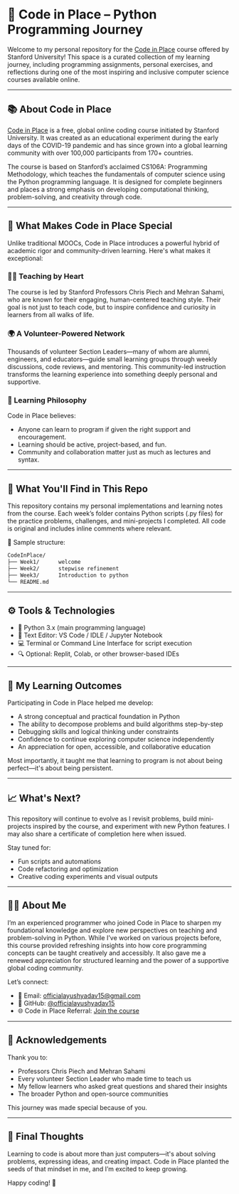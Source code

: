 

# 🚀 Code in Place – Python Programming Journey

Welcome to my personal repository for the [Code in Place](https://codeinplace.stanford.edu/public/join/cip5?r=464500918) course offered by Stanford University! This space is a curated collection of my learning journey, including programming assignments, personal exercises, and reflections during one of the most inspiring and inclusive computer science courses available online.

---

## 📚 About Code in Place

[Code in Place](https://codeinplace.stanford.edu/) is a free, global online coding course initiated by Stanford University. It was created as an educational experiment during the early days of the COVID-19 pandemic and has since grown into a global learning community with over 100,000 participants from 170+ countries.

The course is based on Stanford’s acclaimed CS106A: Programming Methodology, which teaches the fundamentals of computer science using the Python programming language. It is designed for complete beginners and places a strong emphasis on developing computational thinking, problem-solving, and creativity through code.

---

## 🧩 What Makes Code in Place Special

Unlike traditional MOOCs, Code in Place introduces a powerful hybrid of academic rigor and community-driven learning. Here's what makes it exceptional:

### 👨‍🏫 Teaching by Heart

The course is led by Stanford Professors Chris Piech and Mehran Sahami, who are known for their engaging, human-centered teaching style. Their goal is not just to teach code, but to inspire confidence and curiosity in learners from all walks of life.

### 🌍 A Volunteer-Powered Network

Thousands of volunteer Section Leaders—many of whom are alumni, engineers, and educators—guide small learning groups through weekly discussions, code reviews, and mentoring. This community-led instruction transforms the learning experience into something deeply personal and supportive.

### 🧠 Learning Philosophy

Code in Place believes:

* Anyone can learn to program if given the right support and encouragement.
* Learning should be active, project-based, and fun.
* Community and collaboration matter just as much as lectures and syntax.

---

## 💼 What You'll Find in This Repo

This repository contains my personal implementations and learning notes from the course. Each week’s folder contains Python scripts (.py files) for the practice problems, challenges, and mini-projects I completed. All code is original and includes inline comments where relevant.

📁 Sample structure:

```bash
CodeInPlace/
├── Week1/      welcome   
├── Week2/      stepwise refinement
├── Week3/      Introduction to python
└── README.md
```

---

## ⚙️ Tools & Technologies

* 🐍 Python 3.x (main programming language)
* 🧠 Text Editor: VS Code / IDLE / Jupyter Notebook
* 💻 Terminal or Command Line Interface for script execution
* 🔍 Optional: Replit, Colab, or other browser-based IDEs

---

## 🌱 My Learning Outcomes

Participating in Code in Place helped me develop:

* A strong conceptual and practical foundation in Python
* The ability to decompose problems and build algorithms step-by-step
* Debugging skills and logical thinking under constraints
* Confidence to continue exploring computer science independently
* An appreciation for open, accessible, and collaborative education

Most importantly, it taught me that learning to program is not about being perfect—it's about being persistent.

---

## 📈 What's Next?

This repository will continue to evolve as I revisit problems, build mini-projects inspired by the course, and experiment with new Python features. I may also share a certificate of completion here when issued.

Stay tuned for:

* Fun scripts and automations
* Code refactoring and optimization
* Creative coding experiments and visual outputs

---



## 🙋‍♂️ About Me

I’m an experienced programmer who joined Code in Place to sharpen my foundational knowledge and explore new perspectives on teaching and problem-solving in Python. While I’ve worked on various projects before, this course provided refreshing insights into how core programming concepts can be taught creatively and accessibly. It also gave me a renewed appreciation for structured learning and the power of a supportive global coding community.

Let’s connect:

* 📧 Email: [officialayushyadav15@gmail.com](mailto:officialayushyadav15@gmail.com)
* 💼 GitHub: [@officialayushyadav15](https://github.com/officialayushyadav15)
* 🌐 Code in Place Referral: [Join the course](https://codeinplace.stanford.edu/public/join/cip5?r=464500918)



---

## 🌟 Acknowledgements

Thank you to:

* Professors Chris Piech and Mehran Sahami
* Every volunteer Section Leader who made time to teach us
* My fellow learners who asked great questions and shared their insights
* The broader Python and open-source communities

This journey was made special because of you.

---

## 💬 Final Thoughts

Learning to code is about more than just computers—it's about solving problems, expressing ideas, and creating impact. Code in Place planted the seeds of that mindset in me, and I’m excited to keep growing.

Happy coding! 🎉


